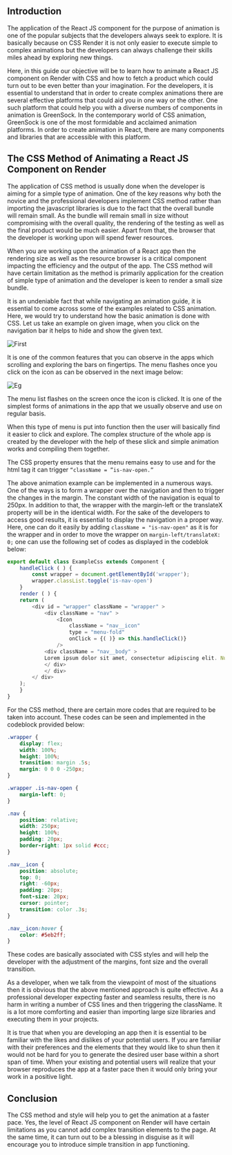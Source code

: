 ## Introduction
The application of the React JS component for the purpose of animation is one of the popular subjects that the developers always seek to explore. It is basically because on CSS Render it is not only easier to execute simple to complex animations but the developers can always challenge their skills miles ahead by exploring new things.

Here, in this guide our objective will be to learn how to animate a React JS component on Render with CSS and how to fetch a product which could turn out to be even better than your imagination. For the developers, it is essential to understand that in order to create complex animations there are several effective platforms that could aid you in one way or the other. One such platform that could help you with a diverse numbers of components in animation is GreenSock. In the contemporary world of CSS animation, GreenSock is one of the most formidable and acclaimed animation platforms. In order to create animation in React, there are many components and libraries that are accessible with this platform. 

## The CSS Method of Animating a React JS Component on Render 
The application of CSS method is usually done when the developer is aiming for a simple type of animation. One of the key reasons why both the novice and the professional developers implement CSS method rather than importing the javascript libraries is due to the fact that the overall bundle will remain small. As the bundle will remain small in size without compromising with the overall quality, the rendering of the testing as well as the final product would be much easier. Apart from that, the browser that the developer is working upon will spend fewer resources. 

When you are working upon the animation of a React app then the rendering size as well as the resource browser is a critical component impacting the efficiency and the output of the app. The CSS method will have certain limitation as the method is primarily application for the creation of simple type of animation and the developer is keen to render a small size bundle. 

It is an undeniable fact that while navigating an animation guide, it is essential to come across some of the examples related to CSS animation. Here, we would try to understand how the basic animation is done with CSS. Let us take an example on given image, when you click on the navigation bar it helps to hide and show the given text.

![First](https://i.imgur.com/zxvW7q4.png)

It is one of the common features that you can observe in the apps which scrolling and exploring the bars on fingertips. The menu flashes once you click on the icon as can be observed in the next image below:

![Eg](https://i.imgur.com/EnhE36j.png)

The menu list flashes on the screen once the icon is clicked. It is one of the simplest forms of animations in the app that we usually observe and use on regular basis. 

When this type of menu is put into function then the user will basically find it easier to click and explore. The complex structure of the whole app is created by the developer with the help of these slick and simple animation works and compiling them together. 

The CSS property ensures that the menu remains easy to use and for the html tag it can trigger `“className = ”is-nav-open.”`

The above animation example can be implemented in a numerous ways. One of the ways is to form a wrapper over the navigation and then to trigger the changes in the margin. The constant width of the navigation is equal to 250px. In addition to that, the wrapper with the margin-left or the translateX property will be in the identical width. For the sake of the developers to access good results, it is essential to display the navigation in a proper way. Here, one can do it easily by adding `className = "is-nav-open"` as it is for the wrapper and in order to move the wrapper on `margin-left/translateX: 0;` one can use the following set of codes as displayed in the codeblok below:


```javascript
export default class ExampleCss extends Component {
	handleClick ( ) {
		const wrapper = document.getElementById('wrapper');
		wrapper.classList.toggle('is-nav-open')
	}
	render ( ) {
	return (
		<div id = "wrapper" className = "wrapper" >
			<div className = "nav" >
				<Icon
					className = "nav__icon"
					type = "menu-fold"
					onClick = {( )} => this.handleClick()}
				/>
			<div className = "nav__body" >
			Lorem ipsum dolor sit amet, consectetur adipiscing elit. Nullam at bibendum erat, aliquam vehicula nisi. Maecenas ex urna, imperdiet semper luctus nec, rutrum a urna. Donec vulputate lorem tortor, vitae dapibus tellus sodales quis
			</ div>
			</ div>
		</ div>
	);
	}
}
```

For the CSS method, there are certain more codes that are required to be taken into account. These codes can be seen and implemented in the codeblock provided below:


```css
.wrapper {
	display: flex;
	width: 100%;
	height: 100%;
	transition: margin .5s;
	margin: 0 0 0 -250px;
}

.wrapper .is-nav-open {
	margin-left: 0;
}

.nav {
	position: relative;
	width: 250px;
	height: 100%;
	padding: 20px;
	border-right: 1px solid #ccc;
}

.nav__icon {
	position: absolute;
	top: 0;
	right: -60px;
	padding: 20px;
	font-size: 20px;
	cursor: pointer;
	transition: color .3s;
}

.nav__icon:hover {
	color: #5eb2ff;
}
```


These codes are basically associated with CSS styles and will help the developer with the adjustment of the margins, font size and the overall transition. 

As a developer, when we talk from the viewpoint of most of the situations then it is obvious that the above mentioned approach is quite effective. As a professional developer expecting faster and seamless results, there is no harm in writing a number of CSS lines and then triggering the className. It is a lot more comforting and easier than importing large size libraries and executing them in your projects. 

It is true that when you are developing an app then it is essential to be familiar with the likes and dislikes of your potential users. If you are familiar with their preferences and the elements that they would like to shun then it would not be hard for you to generate the desired user base within a short span of time. When your existing and potential users will realize that your browser reproduces the app at a faster pace then it would only bring your work in a positive light.

## Conclusion
The CSS method and style will help you to get the animation at a faster pace. Yes, the level of React JS component on Render will have certain limitations as you cannot add complex transition elements to the page. At the same time, it can turn out to be a blessing in disguise as it will encourage you to introduce simple transition in app functioning. 

